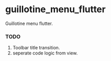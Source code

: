 # guillotine_menu_flutter

Guillotine menu flutter.

### TODO

1. Toolbar title transition.
2. seperate code logic from view.